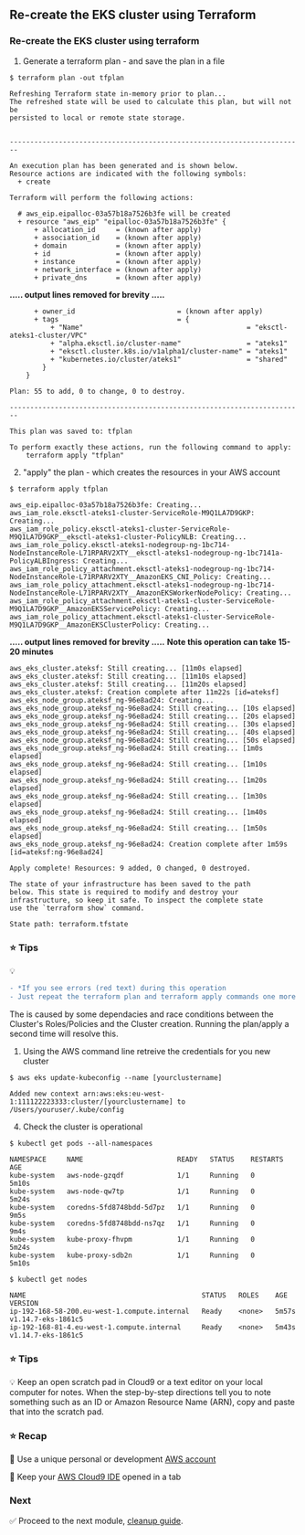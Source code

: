 ## Re-create the EKS cluster using Terraform

### Re-create the EKS cluster using terraform

1. Generate a terraform plan - and save the plan in a file
   
```console
$ terraform plan -out tfplan
```
```
Refreshing Terraform state in-memory prior to plan...
The refreshed state will be used to calculate this plan, but will not be
persisted to local or remote state storage.


------------------------------------------------------------------------

An execution plan has been generated and is shown below.
Resource actions are indicated with the following symbols:
  + create

Terraform will perform the following actions:

  # aws_eip.eipalloc-03a57b18a7526b3fe will be created
  + resource "aws_eip" "eipalloc-03a57b18a7526b3fe" {
      + allocation_id     = (known after apply)
      + association_id    = (known after apply)
      + domain            = (known after apply)
      + id                = (known after apply)
      + instance          = (known after apply)
      + network_interface = (known after apply)
      + private_dns       = (known after apply)

```
**..... output lines removed for brevity .....**
```
      + owner_id                         = (known after apply)
      + tags                             = {
          + "Name"                                        = "eksctl-ateks1-cluster/VPC"
          + "alpha.eksctl.io/cluster-name"                = "ateks1"
          + "eksctl.cluster.k8s.io/v1alpha1/cluster-name" = "ateks1"
          + "kubernetes.io/cluster/ateks1"                = "shared"
        }
    }

Plan: 55 to add, 0 to change, 0 to destroy.

------------------------------------------------------------------------

This plan was saved to: tfplan

To perform exactly these actions, run the following command to apply:
    terraform apply "tfplan"
```

2. "apply" the plan - which creates the resources in your AWS account
```console
$ terraform apply tfplan
```

```
aws_eip.eipalloc-03a57b18a7526b3fe: Creating...
aws_iam_role.eksctl-ateks1-cluster-ServiceRole-M9Q1LA7D9GKP: Creating...
aws_iam_role_policy.eksctl-ateks1-cluster-ServiceRole-M9Q1LA7D9GKP__eksctl-ateks1-cluster-PolicyNLB: Creating...
aws_iam_role_policy.eksctl-ateks1-nodegroup-ng-1bc714-NodeInstanceRole-L71RPARV2XTY__eksctl-ateks1-nodegroup-ng-1bc7141a-PolicyALBIngress: Creating...
aws_iam_role_policy_attachment.eksctl-ateks1-nodegroup-ng-1bc714-NodeInstanceRole-L71RPARV2XTY__AmazonEKS_CNI_Policy: Creating...
aws_iam_role_policy_attachment.eksctl-ateks1-nodegroup-ng-1bc714-NodeInstanceRole-L71RPARV2XTY__AmazonEKSWorkerNodePolicy: Creating...
aws_iam_role_policy_attachment.eksctl-ateks1-cluster-ServiceRole-M9Q1LA7D9GKP__AmazonEKSServicePolicy: Creating...
aws_iam_role_policy_attachment.eksctl-ateks1-cluster-ServiceRole-M9Q1LA7D9GKP__AmazonEKSClusterPolicy: Creating...
```
**..... output lines removed for brevity .....**
**Note this operation can take 15-20 minutes**

```
aws_eks_cluster.ateksf: Still creating... [11m0s elapsed]
aws_eks_cluster.ateksf: Still creating... [11m10s elapsed]
aws_eks_cluster.ateksf: Still creating... [11m20s elapsed]
aws_eks_cluster.ateksf: Creation complete after 11m22s [id=ateksf]
aws_eks_node_group.ateksf_ng-96e8ad24: Creating...
aws_eks_node_group.ateksf_ng-96e8ad24: Still creating... [10s elapsed]
aws_eks_node_group.ateksf_ng-96e8ad24: Still creating... [20s elapsed]
aws_eks_node_group.ateksf_ng-96e8ad24: Still creating... [30s elapsed]
aws_eks_node_group.ateksf_ng-96e8ad24: Still creating... [40s elapsed]
aws_eks_node_group.ateksf_ng-96e8ad24: Still creating... [50s elapsed]
aws_eks_node_group.ateksf_ng-96e8ad24: Still creating... [1m0s elapsed]
aws_eks_node_group.ateksf_ng-96e8ad24: Still creating... [1m10s elapsed]
aws_eks_node_group.ateksf_ng-96e8ad24: Still creating... [1m20s elapsed]
aws_eks_node_group.ateksf_ng-96e8ad24: Still creating... [1m30s elapsed]
aws_eks_node_group.ateksf_ng-96e8ad24: Still creating... [1m40s elapsed]
aws_eks_node_group.ateksf_ng-96e8ad24: Still creating... [1m50s elapsed]
aws_eks_node_group.ateksf_ng-96e8ad24: Creation complete after 1m59s [id=ateksf:ng-96e8ad24]

Apply complete! Resources: 9 added, 0 changed, 0 destroyed.

The state of your infrastructure has been saved to the path
below. This state is required to modify and destroy your
infrastructure, so keep it safe. To inspect the complete state
use the `terraform show` command.

State path: terraform.tfstate
```

### :star: Tips

:bulb: 
```diff
- *If you see errors (red text) during this operation 
- Just repeat the terraform plan and terraform apply commands one more time.* 
```
The is caused by some dependacies and race conditions between the Cluster's Roles/Policies and the Cluster creation. Running the plan/apply a second time will resolve this.


1. Using the AWS command line retreive the credentials for you new cluster

```console
$ aws eks update-kubeconfig --name [yourclustername]
```

```
Added new context arn:aws:eks:eu-west-1:111122223333:cluster/[yourclustername] to /Users/youruser/.kube/config
```

4. Check the cluster is operational

```console
$ kubectl get pods --all-namespaces
```

```
NAMESPACE     NAME                       READY   STATUS    RESTARTS   AGE
kube-system   aws-node-gzqdf             1/1     Running   0          5m10s
kube-system   aws-node-qw7tp             1/1     Running   0          5m24s
kube-system   coredns-5fd8748bdd-5d7pz   1/1     Running   0          9m5s
kube-system   coredns-5fd8748bdd-ns7qz   1/1     Running   0          9m4s
kube-system   kube-proxy-fhvpm           1/1     Running   0          5m24s
kube-system   kube-proxy-sdb2n           1/1     Running   0          5m10s
```

```console
$ kubectl get nodes
```
```
NAME                                           STATUS   ROLES    AGE     VERSION
ip-192-168-58-200.eu-west-1.compute.internal   Ready    <none>   5m57s   v1.14.7-eks-1861c5
ip-192-168-81-4.eu-west-1.compute.internal     Ready    <none>   5m43s   v1.14.7-eks-1861c5
```

### :star: Tips

:bulb: Keep an open scratch pad in Cloud9 or a text editor on your local computer
for notes.  When the step-by-step directions tell you to note something such as
an ID or Amazon Resource Name (ARN), copy and paste that into the scratch pad.

### :star: Recap

:key: Use a unique personal or development [AWS account](#aws-account)

:key: Keep your [AWS Cloud9 IDE](#aws-cloud9-ide) opened in a tab

### Next

:white_check_mark: Proceed to the next module, [cleanup guide](cleanup).


